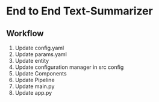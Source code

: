 # End to End Text-Summarizer

## Workflow

1. Update config.yaml
2. Update params.yaml
3. Update entity
4. Update configuration manager in src config
5. Update Components
6. Update Pipeline
7. Update main.py
8. Update app.py